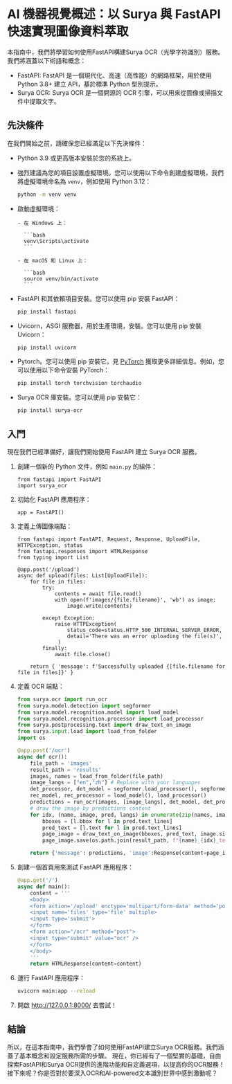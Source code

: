 # AI 機器視覺概述：以 Surya 與 FastAPI 快速實現圖像資料萃取

本指南中，我們將學習如何使用FastAPI構建Surya OCR（光學字符識別）服務。我們將涵蓋以下術語和概念：

- FastAPI: FastAPI 是一個現代化、高速（高性能）的網路框架，用於使用 Python 3.8+ 建立 API，基於標準 Python 型別提示。
- Surya OCR: Surya OCR 是一個開源的 OCR 引擎，可以用來從圖像或掃描文件中提取文字。

## 先決條件

在我們開始之前，請確保您已經滿足以下先決條件：

- Python 3.9 或更高版本安裝於您的系統上。
- 強烈建議為您的項目設置虛擬環境。您可以使用以下命令創建虛擬環境，我們將虛擬環境命名為 `venv`，例如使用 Python 3.12：

    ```bash
    python -m venv venv
    ```

- 啟動虛擬環境：
  
      - 在 Windows 上：
        
        ```bash
        venv\Scripts\activate
        ```
      
      - 在 macOS 和 Linux 上：
        
        ```bash
        source venv/bin/activate
        ```

- FastAPI 和其依賴項目安裝。您可以使用 pip 安裝 FastAPI：

    ```bash
    pip install fastapi
    ```

- Uvicorn，ASGI 服務器，用於生產環境，安裝。您可以使用 pip 安裝 Uvicorn：

    ```bash
    pip install uvicorn
    ```

- Pytorch。您可以使用 pip 安裝它。見 [PyTorch](https://pytorch.org/get-started/locally/) 獲取更多詳細信息。例如，您可以使用以下命令安裝 PyTorch：

    ```bash
    pip install torch torchvision torchaudio
    ```

- Surya OCR 庫安裝。您可以使用 pip 安裝它：

    ```bash
    pip install surya-ocr
    ```

## 入門

現在我們已經準備好，讓我們開始使用 FastAPI 建立 Surya OCR 服務。
1. 創建一個新的 Python 文件，例如 `main.py` 的組件：

    ```
    from fastapi import FastAPI
    import surya_ocr
     ```

2. 初始化 FastAPI 應用程序：

    ```
    app = FastAPI()
     ```

3. 定義上傳圖像端點：

    ```
    from fastapi import FastAPI, Request, Response, UploadFile, HTTPException, status
    from fastapi.responses import HTMLResponse
    from typing import List

    @app.post('/upload')
    async def upload(files: List[UploadFile]):
        for file in files:
            try:
                contents = await file.read()
                with open(f'images/{file.filename}', 'wb') as image:
                    image.write(contents)
                
            except Exception:
                raise HTTPException(
                    status_code=status.HTTP_500_INTERNAL_SERVER_ERROR,
                    detail='There was an error uploading the file(s)',
                 )
            finally:
                await file.close()

        return { 'message': f'Successfully uploaded {[file.filename for file in files]}' } 
     ```

4. 定義 OCR 端點：

    ```python
    from surya.ocr import run_ocr
    from surya.model.detection import segformer
    from surya.model.recognition.model import load_model
    from surya.model.recognition.processor import load_processor
    from surya.postprocessing.text import draw_text_on_image
    from surya.input.load import load_from_folder
    import os

    @app.post('/ocr')
    async def ocr():
        file_path = 'images'
        result_path = 'results'
        images, names = load_from_folder(file_path)
        image_langs = ["en","zh"] # Replace with your languages
        det_processor, det_model = segformer.load_processor(), segformer.load_model()
        rec_model, rec_processor = load_model(), load_processor()
        predictions = run_ocr(images, [image_langs], det_model, det_processor, rec_model, rec_processor)
        # draw the image by predictions content
        for idx, (name, image, pred, langs) in enumerate(zip(names, images, predictions, image_langs):
            bboxes = [l.bbox for l in pred.text_lines]
            pred_text = [l.text for l in pred.text_lines]
            page_image = draw_text_on_image(bboxes, pred_text, image.size, langs, has_math="_math" in langs)
            page_image.save(os.path.join(result_path, f"{name}_{idx}_text.png"))

        return {'message': predictions, 'image':Response(content=page_image, media_type="image/png")}
     ```

5. 創建一個首頁用來測試 FastAPI 應用程序：

    ```python
    @app.get('/')
    async def main():
        content = '''
        <body>
        <form action='/upload' enctype='multipart/form-data' method='post'>
        <input name='files' type='file' multiple>
        <input type='submit'>
        </form>
        <form action="/ocr" method="post">
        <input type="submit" value="ocr" />
        </form>
        </body>
        '''
        return HTMLResponse(content=content)
    ```

6. 運行 FastAPI 應用程序：

     ```bash
     uvicorn main:app --reload
     ```

7. 開啟 http://127.0.0.1:8000/ 去嘗試！

## 結論

所以，在這本指南中，我們學會了如何使用FastAPI建立Surya OCR服務。我們涵蓋了基本概念和設定服務所需的步驟。
現在，你已經有了一個堅實的基礎，自由探索FastAPI和Surya OCR提供的進階功能和自定義選項，以提高你的OCR服務！
接下來呢？你是否對於要深入OCR和AI-powered文本識別世界中感到激動呢？
